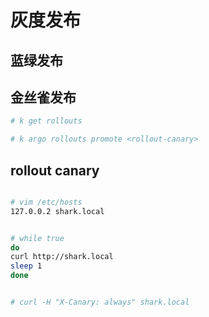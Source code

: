 # 灰度发布

## 蓝绿发布


## 金丝雀发布  
```bash
# k get rollouts

# k argo rollouts promote <rollout-canary>
```



## rollout canary
```bash

# vim /etc/hosts
127.0.0.2 shark.local


# while true
do
curl http://shark.local
sleep 1
done


# curl -H "X-Canary: always" shark.local
```
